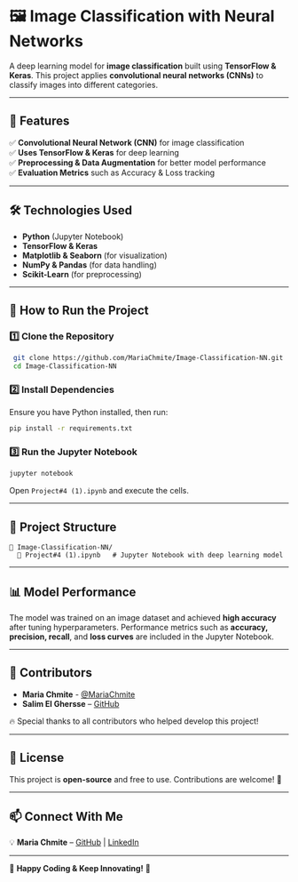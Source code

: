 # 🖼️ Image Classification with Neural Networks

A deep learning model for **image classification** built using **TensorFlow & Keras**. This project applies **convolutional neural networks (CNNs)** to classify images into different categories.

---

## 📌 Features
✅ **Convolutional Neural Network (CNN)** for image classification  
✅ **Uses TensorFlow & Keras** for deep learning  
✅ **Preprocessing & Data Augmentation** for better model performance  
✅ **Evaluation Metrics** such as Accuracy & Loss tracking  

---

## 🛠 Technologies Used
- **Python** (Jupyter Notebook)
- **TensorFlow & Keras**
- **Matplotlib & Seaborn** (for visualization)
- **NumPy & Pandas** (for data handling)
- **Scikit-Learn** (for preprocessing)

---

## 🚀 How to Run the Project

### **1️⃣ Clone the Repository**
```sh
 git clone https://github.com/MariaChmite/Image-Classification-NN.git
 cd Image-Classification-NN
```

### **2️⃣ Install Dependencies**
Ensure you have Python installed, then run:
```sh
pip install -r requirements.txt
```

### **3️⃣ Run the Jupyter Notebook**
```sh
jupyter notebook
```
Open `Project#4 (1).ipynb` and execute the cells.

---

## 📂 Project Structure
```
📂 Image-Classification-NN/
  📜 Project#4 (1).ipynb   # Jupyter Notebook with deep learning model

```

---

## 📊 Model Performance
The model was trained on an image dataset and achieved **high accuracy** after tuning hyperparameters. Performance metrics such as **accuracy, precision, recall**, and **loss curves** are included in the Jupyter Notebook.

---

## 👥 Contributors
- **Maria Chmite** - [@MariaChmite](https://github.com/MariaChmite)
- **Salim El Ghersse** – [GitHub](https://github.com/SalimElGhersse)


🔥 Special thanks to all contributors who helped develop this project!

---

## 📜 License
This project is **open-source** and free to use. Contributions are welcome! 🚀

---

## 📫 Connect With Me
💡 **Maria Chmite** – [GitHub](https://github.com/MariaChmite) | [LinkedIn](https://linkedin.com/in/maria-chmite)

---

🎉 **Happy Coding & Keep Innovating!** 🚀
